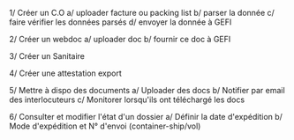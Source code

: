 1/ Créer un C.O
    a/ uploader facture ou packing list
    b/ parser la donnée
    c/ faire vérifier les données parsés
    d/ envoyer la donnée à GEFI

2/ Créer un webdoc
    a/ uploader doc
    b/ fournir ce doc à GEFI

3/ Créer un Sanitaire

4/ Créer une attestation export

5/ Mettre à dispo des documents
    a/ Uploader des docs 
    b/ Notifier par email des interlocuteurs
    c/ Monitorer lorsqu'ils ont téléchargé les docs

6/ Consulter et modifier l'état d'un dossier
    a/ Définir la date d'expédition
    b/ Mode d'expédition et N° d'envoi (container-ship/vol)
